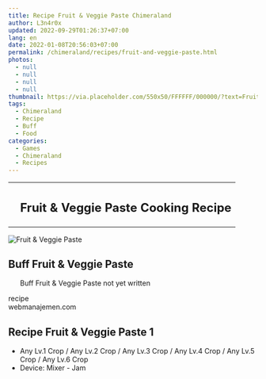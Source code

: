 ```yaml
---
title: Recipe Fruit & Veggie Paste Chimeraland
author: L3n4r0x
updated: 2022-09-29T01:26:37+07:00
lang: en
date: 2022-01-08T20:56:03+07:00
permalink: /chimeraland/recipes/fruit-and-veggie-paste.html
photos:
  - null
  - null
  - null
  - null
thumbnail: https://via.placeholder.com/550x50/FFFFFF/000000/?text=Fruit & Veggie Paste
tags:
  - Chimeraland
  - Recipe
  - Buff
  - Food
categories:
  - Games
  - Chimeraland
  - Recipes
---
```


<section id="bootstrap-wrapper">
  <link
    rel="stylesheet"
    href="https://cdn.statically.io/gh/dimaslanjaka/Web-Manajemen/40ac3225/css/bootstrap-4.5-wrapper.css"
  />
  <div class="row mb-2">
    <div class="col-md-12 mb-2">
      <table class="table" id="post-info">
        <tbody>
          <tr>
            <td></td>
            <td>
              <h1 class="fs-5">Fruit &amp; Veggie Paste Cooking Recipe</h1>
            </td>
          </tr>
        </tbody>
      </table>
    </div>
  </div>
  <div class="card mb-2">
    <div class="row g-0">
      <div class="col-sm-4 position-relative mb-2">
        <img
          src="https://via.placeholder.com/600"
          class="card-img fit-cover w-100 h-100"
          alt="Fruit &amp; Veggie Paste"
          data-fancybox="true"
        />
      </div>
      <div class="col-sm-8 mb-2">
        <div class="card-body">
          <h2 class="card-title fs-5">Buff Fruit &amp; Veggie Paste</h2>
          <div class="card-text">
            <ul>
              Buff Fruit &amp; Veggie Paste not yet written
            </ul>
          </div>
          <span class="badge rounded-pill bg-dark text-white">recipe</span>
        </div>
        <div class="card-footer text-end text-muted">webmanajemen.com</div>
      </div>
    </div>
  </div>
  <div class="row mb-2">
    <div class="col-12 col-lg-6 recipe-item mb-2">
      <div class="card">
        <div class="card-body">
          <h2 class="card-title fs-5">Recipe Fruit &amp; Veggie Paste 1</h2>
          <div class="card-text">
            <ul>
              <li>
                Any Lv.1 Crop<span> / </span>Any Lv.2 Crop<span> / </span>Any
                Lv.3 Crop<span> / </span>Any Lv.4 Crop<span> / </span>Any Lv.5
                Crop<span> / </span>Any Lv.6 Crop
              </li>
              <li>Device: Mixer - Jam</li>
            </ul>
          </div>
        </div>
      </div>
    </div>
  </div>
</section>
